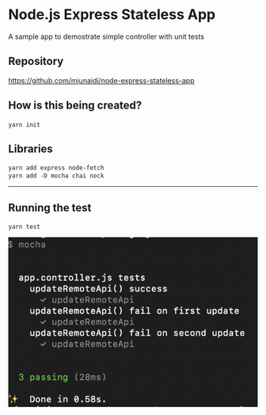 # Node.js Express Stateless App

A sample app to demostrate simple controller with unit tests

## Repository

https://github.com/mjunaidi/node-express-stateless-app

## How is this being created?

    yarn init

## Libraries

    yarn add express node-fetch
    yarn add -D mocha chai nock

---

## Running the test

    yarn test

![alt text](./screenshot.png "Test results")
